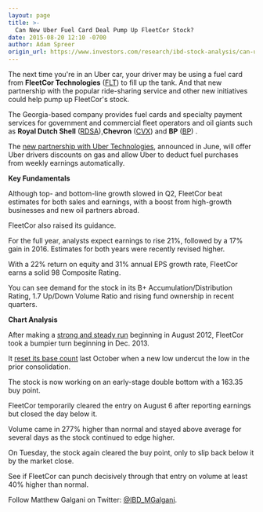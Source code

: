 ```yaml
---
layout: page
title: >-
  Can New Uber Fuel Card Deal Pump Up FleetCor Stock?
date: 2015-08-20 12:10 -0700
author: Adam Spreer
origin_url: https://www.investors.com/research/ibd-stock-analysis/can-uber-deal-pump-up-fleetcor-stock/
---
```





  



The next time you're in an Uber car, your driver may be using a fuel card from **FleetCor Technologies** ([FLT](https://research.investors.com/quote.aspx?symbol=FLT)) to fill up the tank. And that new partnership with the popular ride-sharing service and other new initiatives could help pump up FleetCor's stock.

  

The Georgia-based company provides fuel cards and specialty payment services for government and commercial fleet operators and oil giants such as **Royal Dutch Shell** ([RDSA](https://research.investors.com/quote.aspx?symbol=RDSA)),**Chevron** ([CVX](https://research.investors.com/quote.aspx?symbol=CVX)) and **BP** ([BP](https://research.investors.com/quote.aspx?symbol=BP)) .

  

The [new partnership with Uber Technologies](http://news.investors.com/business-the-new-america/081115-766075-fleetcor-technologies-raises-guidance-partners-uber.htm), announced in June, will offer Uber drivers discounts on gas and allow Uber to deduct fuel purchases from weekly earnings automatically.

  

**Key Fundamentals**

  

Although top- and bottom-line growth slowed in Q2, FleetCor beat estimates for both sales and earnings, with a boost from high-growth businesses and new oil partners abroad.

  

FleetCor also raised its guidance.

  

For the full year, analysts expect earnings to rise 21%, followed by a 17% gain in 2016. Estimates for both years were recently revised higher.

  

With a 22% return on equity and 31% annual EPS growth rate, FleetCor earns a solid 98 Composite Rating.

  

You can see demand for the stock in its B+ Accumulation/Distribution Rating, 1.7 Up/Down Volume Ratio and rising fund ownership in recent quarters.

  

**Chart Analysis**

  

After making a [strong and steady run](http://ibdtv.investors.com/ibd-2-minute-tips/724818-can-slim-case-study-fleetcor-technologies-flt.aspx) beginning in August 2012, FleetCor took a bumpier turn beginning in Dec. 2013.

  

It [reset its base count](http://ibdtv.investors.com/656846-getting-started-counting-bases.aspx) last October when a new low undercut the low in the prior consolidation.

  

The stock is now working on an early-stage double bottom with a 163.35 buy point.

  

FleetCor temporarily cleared the entry on August 6 after reporting earnings but closed the day below it.

  

Volume came in 277% higher than normal and stayed above average for several days as the stock continued to edge higher.

  

On Tuesday, the stock again cleared the buy point, only to slip back below it by the market close.

  

See if FleetCor can punch decisively through that entry on volume at least 40% higher than normal.

  

Follow Matthew Galgani on Twitter: [@IBD\_MGalgani](https://twitter.com/ibd_mgalgani).




